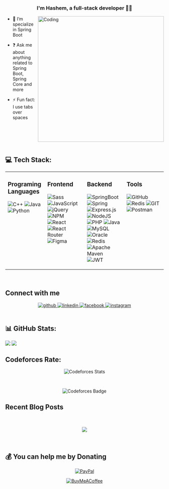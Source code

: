 
### <div align="center">I'm Hashem, a full-stack developer 👨‍💻 </div>  

<img align="right" alt="Coding" width="400" src="https://media.tenor.com/2fXbn6Xtt0UAAAAC/software-software-development.gif">
  
- 🌱 I’m specialize in Spring Boot  
  

- ❓ Ask me about anything related to Spring Boot, Spring Core and more 
  

- ⚡ Fun fact: I use tabs over spaces  
  

<br/>  
<br/>  <br/>  <br/>  

##  💻 Tech Stack: 
<table><tr><td valign="top" width="25%">

### Programing Languages
![C++](https://img.shields.io/badge/c++-%2300599C.svg?style=for-the-badge&logo=c%2B%2B&logoColor=white) 
![Java](https://img.shields.io/badge/java-%23ED8B00.svg?style=for-the-badge&logo=java&logoColor=white)
![Python](https://img.shields.io/badge/python-3670A0?style=for-the-badge&logo=python&logoColor=ffdd54)   

</td><td valign="top" width="25%">

### Frontend  
![Sass](https://img.shields.io/badge/sass-f8a5c2?style=for-the-badge&logo=Sass&logoColor=white)
![JavaScript](https://img.shields.io/badge/javascript-%23323330.svg?style=for-the-badge&logo=javascript&logoColor=%23F7DF1E)
![jQuery](https://img.shields.io/badge/jquery-%230769AD.svg?style=for-the-badge&logo=jquery&logoColor=white) 
![NPM](https://img.shields.io/badge/NPM-%23000000.svg?style=for-the-badge&logo=npm&logoColor=white)  
![React](https://img.shields.io/badge/react-%2320232a.svg?style=for-the-badge&logo=react&logoColor=%2361DAFB)  
![React Router](https://img.shields.io/badge/React_Router-CA4245?style=for-the-badge&logo=react-router&logoColor=white) 	
![Figma](https://img.shields.io/badge/figma-%23F24E1E.svg?style=for-the-badge&logo=figma&logoColor=white)   

</td><td valign="top" width="25%">



### Backend  

![SpringBoot](https://img.shields.io/badge/SpringBoot-6DB33F?style=for-the-badge&logo=SpringBoot&logoColor=white)
![Spring](https://img.shields.io/badge/Spring-6DB33F?style=for-the-badge&logo=Spring&logoColor=white)
![Express.js](https://img.shields.io/badge/express.js-%23404d59.svg?style=for-the-badge&logo=express&logoColor=%2361DAFB)
![NodeJS](https://img.shields.io/badge/node.js-6DA55F?style=for-the-badge&logo=node.js&logoColor=white)
![PHP](https://img.shields.io/badge/php-%23777BB4.svg?style=for-the-badge&logo=php&logoColor=white)
![Java](https://img.shields.io/badge/java-%23ED8B00.svg?style=for-the-badge&logo=java&logoColor=white)
![MySQL](https://img.shields.io/badge/mysql-%2300f.svg?style=for-the-badge&logo=mysql&logoColor=white)
![Oracle](https://img.shields.io/badge/Oracle-FF0000?style=for-the-badge&logo=Oracle&logoColor=white)
![Redis](https://img.shields.io/badge/Redis-A41E11?style=for-the-badge&logo=Redis&logoColor=white)
![Apache Maven](https://img.shields.io/badge/Apache%20Maven-C71A36?style=for-the-badge&logo=Apache%20Maven&logoColor=white)
![JWT](https://img.shields.io/badge/JWT-black?style=for-the-badge&logo=JSON%20web%20tokens) 

</td><td valign="top" width="25%">



### Tools  
![GitHub](https://img.shields.io/badge/GitHub-%23121011.svg?style=for-the-badge&logo=github&logoColor=white)
![Redis](https://img.shields.io/badge/Redis-A41E11?style=for-the-badge&logo=Redis&logoColor=white)
![GIT](https://img.shields.io/badge/Git-fc6d26?style=for-the-badge&logo=git&logoColor=white)
![Postman](https://img.shields.io/badge/Postman-FF6C37?style=for-the-badge&logo=postman&logoColor=white)
</td></tr></table>  

<br/>  


## Connect with me  
<div align="center">
<a href="https://github.com/https://github.com/HashemGhanim" target="_blank">
<img src=https://img.shields.io/badge/github-%2324292e.svg?&style=for-the-badge&logo=github&logoColor=white alt=github style="margin-bottom: 5px;" />
</a>
<a href="https://linkedin.com/in/https://www.linkedin.com/in/hashem-zerei-b95b30244/" target="_blank">
<img src=https://img.shields.io/badge/linkedin-%231E77B5.svg?&style=for-the-badge&logo=linkedin&logoColor=white alt=linkedin style="margin-bottom: 5px;" />
</a>
<a href="https://www.facebook.com/https://www.facebook.com/hachem.zerei/" target="_blank">
<img src=https://img.shields.io/badge/facebook-%232E87FB.svg?&style=for-the-badge&logo=facebook&logoColor=white alt=facebook style="margin-bottom: 5px;" />
</a>
<a href="https://instagram.com/https://www.instagram.com/hashem.ghanim/?hl=ar" target="_blank">
<img src=https://img.shields.io/badge/instagram-%23000000.svg?&style=for-the-badge&logo=instagram&logoColor=white alt=instagram style="margin-bottom: 5px;" />
</a>  
</div>  
  

<br/>  


## 📊 GitHub Stats:  

  ![](https://github-readme-stats.vercel.app/api?username=HashemGhanim&theme=default&hide_border=true&include_all_commits=true&count_private=true)
  ![](https://github-readme-stats.vercel.app/api/top-langs/?username=HashemGhanim&theme=default&hide_border=true&include_all_commits=true&count_private=true&layout=compact)<br/>

## Codeforces Rate:

<div align="center">
  
  ![Codeforces Stats](https://codeforces-readme-stats.vercel.app/api/card?username=HashemGhanim) 
</div>

<br/>

<div align="center">
  
  ![Codeforces Badge](https://codeforces-readme-stats.vercel.app/api/badge?username=HashemGhanim)
</div>

## Recent Blog Posts  
  

<br/>  

  

<br/>  

<div align="center">
<img src="https://komarev.com/ghpvc/?username=HashemGhanim&&style=flat-square" align="center" />
</div>  
  

<br/>  

<br/>  

## 💰 You can help me by Donating
<div align="center">
  
  [![PayPal](https://img.shields.io/badge/PayPal-00457C?style=for-the-badge&logo=paypal&logoColor=white)](https://paypal.me/hashemzerei) 

  [![BuyMeACoffee](https://img.shields.io/badge/Buy%20Me%20a%20Coffee-ffdd00?style=for-the-badge&logo=buy-me-a-coffee&logoColor=black)](https://buymeacoffee.com/hashemzerei) 
  
</div>






